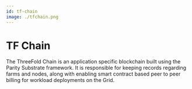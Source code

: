 ```yaml
---
id: tf-chain
image: ./tfchain.png
---
```


# TF Chain

The ThreeFold Chain is an application specific blockchain built using the Parity Substrate framework. It is responsible for keeping records regarding farms and nodes, along with enabling smart contract based peer to peer billing for workload deployments on the Grid.
